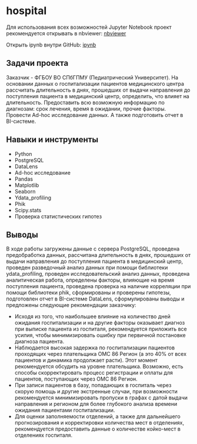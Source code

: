 # hospital

Для использования всех возможностей Jupyter Notebook проект рекомендуется открывать в nbviewer:
[nbviewer](https://nbviewer.org/github/tsimaf/hospital/blob/4a65c5ea83875befdf484faf730cbbbeeb8d8bfe/hospital.ipynb)

Открыть ipynb внутри GitHub:
[ipynb](https://github.com/tsimaf/hospital/blob/main/hospital.ipynb)

## Задачи проекта
Заказчик - ФГБОУ ВО СПбГПМУ (Педиатрический Университет). На основании данных о госпитализации пациентов медицинского центра рассчитать длительность в днях, прошедших от выдачи направления до поступления пациента в медицинский центр, определить, что влияет на длительность. Предоставить всю возможную информацию по диагнозам: срок лечения, время в ожидании, прочие факторы. Провести Ad-hoc исследование данных. А также подготовить отчет в BI-системе.

## Навыки и инструменты
- Python
- PostgreSQL
- DataLens
- Ad-hoc исследование
- Pandas
- Matplotlib
- Seaborn
- Ydata_profiling
- Phik
- Scipy.stats
- Проверка статистических гипотез

## Выводы
В ходе работы загружены данные с сервера PostgreSQL, проведена предобработка данных, рассчитана длительность в днях, прошедших от выдачи направления до поступления пациента в медицинский центр, проведен разведочный анализ данных при помощи библиотеки ydata_profiling, проведен исследовательский анализ данных, проведена аналитическая работа, определены факторы, влияющие на время поступления пациента, проведена проверка на наличие корреляции при помощи библиотеки phik, сформированы и проверены гипотезы, подготовлен отчет в BI-системе DataLens, сформулированы выводы и предложены следующие рекомендации заказчику:
- Исходя из того, что наибольшее влияние на количество дней ожидания госпитализации и на другие факторы оказывает диагноз при выписке пациента из госпиталя, рекомендуется приложить все усилия, чтобы минимизировать ошибку при первичной постановке диагноза пациента.
- Наблюдается высокая задержка по госпитализации пациентов проходящих через плательщика ОМС 86 Регион (а это 40% от всех пациентов и динамика продолжает расти). Этот момент рекомендуется обсудить на уровне плательщика. Возможно, есть способы скорректировать процесс регистрации и оплаты для пациентов, поступающих через ОМС 86 Регион.
- При записи пациентов в базу, попадающих в госпиталь через скорую помощь и другие экстренные случаи, при возможности рекомендуется минимизировать пропуски в графах с датой выдачи направления и регионом для более глубокого анализа времени ожидания пациентами госпитализации.
- Для оценки заполняемости отделений, а также для дальнейшего прогнозирования и корректировки количества мест в отделениях, рекомендуется предоставить данные о количестве койко-мест в отделениях госпиталя.
